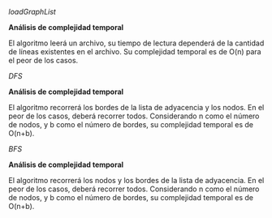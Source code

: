 *loadGraphList*

**Análisis de complejidad temporal**

El algoritmo leerá un archivo, su tiempo de lectura dependerá de la cantidad de líneas existentes en el archivo. Su complejidad temporal es de O(n) para el peor de los casos.  

*DFS*

**Análisis de complejidad temporal**

El algoritmo recorrerá los bordes de la lista de adyacencia y los nodos. En el peor de los casos, deberá recorrer todos. Considerando n como el número de nodos, y b como el número de bordes, su complejidad temporal es de O(n+b). 

*BFS*

**Análisis de complejidad temporal**

El algoritmo recorrerá los nodos y los bordes de la lista de adyacencia. En el peor de los casos, deberá recorrer todos. Considerando n como el número de nodos, y b como el número de bordes, su complejidad temporal es de O(n+b). 
